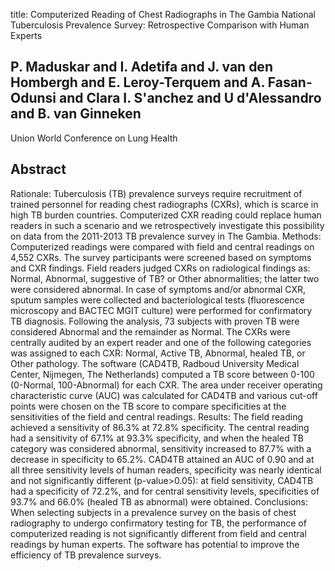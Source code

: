 title: Computerized Reading of Chest Radiographs in The Gambia National Tuberculosis Prevalence Survey: Retrospective Comparison with Human Experts

## P. Maduskar and I. Adetifa and J. van den Hombergh and E. Leroy-Terquem and A. Fasan-Odunsi and Clara I. S'anchez and U d'Alessandro and B. van Ginneken
Union World Conference on Lung Health


## Abstract
Rationale: Tuberculosis (TB) prevalence surveys require recruitment of trained personnel for reading chest radiographs (CXRs), which is scarce in high TB burden countries. Computerized CXR reading could replace human readers in such a scenario and we retrospectively investigate this possibility on data from the 2011-2013 TB prevalence survey in The Gambia. Methods: Computerized readings were compared with field and central readings on 4,552 CXRs. The survey participants were screened based on symptoms and CXR findings. Field readers judged CXRs on radiological findings as: Normal, Abnormal, suggestive of TB? or Other abnormalities; the latter two were considered abnormal. In case of symptoms and/or abnormal CXR, sputum samples were collected and bacteriological tests (fluorescence microscopy and BACTEC MGIT culture) were performed for confirmatory TB diagnosis. Following the analysis, 73 subjects with proven TB were considered Abnormal and the remainder as Normal. The CXRs were centrally audited by an expert reader and one of the following categories was assigned to each CXR: Normal, Active TB, Abnormal, healed TB, or Other pathology. The software (CAD4TB, Radboud University Medical Center, Nijmegen, The Netherlands) computed a TB score between 0-100 (0-Normal, 100-Abnormal) for each CXR. The area under receiver operating characteristic curve (AUC) was calculated for CAD4TB and various cut-off points were chosen on the TB score to compare specificities at the sensitivities of the field and central readings. Results: The field reading achieved a sensitivity of 86.3% at 72.8% specificity. The central reading had a sensitivity of 67.1% at 93.3% specificity, and when the healed TB category was considered abnormal, sensitivity increased to 87.7% with a decrease in specificity to 65.2%. CAD4TB attained an AUC of 0.90 and at all three sensitivity levels of human readers, specificity was nearly identical and not significantly different (p-value>0.05): at field sensitivity, CAD4TB had a specificity of 72.2%, and for central sensitivity levels, specificities of 93.7% and 66.0% (healed TB as abnormal) were obtained. Conclusions: When selecting subjects in a prevalence survey on the basis of chest radiography to undergo confirmatory testing for TB, the performance of computerized reading is not significantly different from field and central readings by human experts. The software has potential to improve the efficiency of TB prevalence surveys.


